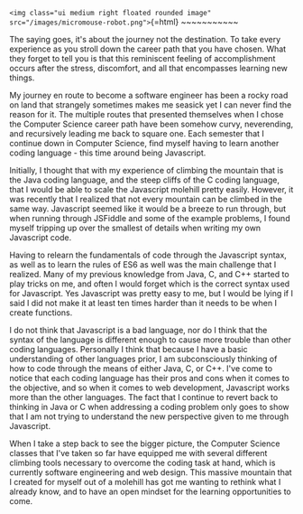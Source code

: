 `<img class="ui medium right floated rounded image" src="/images/micromouse-robot.png">`{=html}
\~\~\~\~\~\~\~\~\~\~\~

The saying goes, it's about the journey not the destination. To take
every experience as you stroll down the career path that you have
chosen. What they forget to tell you is that this reminiscent feeling of
accomplishment occurs after the stress, discomfort, and all that
encompasses learning new things.

My journey en route to become a software engineer has been a rocky road
on land that strangely sometimes makes me seasick yet I can never find
the reason for it. The multiple routes that presented themselves when I
chose the Computer Science career path have been somehow curvy,
neverending, and recursively leading me back to square one. Each
semester that I continue down in Computer Science, find myself having to
learn another coding language - this time around being Javascript.

Initially, I thought that with my experience of climbing the mountain
that is the Java coding language, and the steep cliffs of the C coding
language, that I would be able to scale the Javascript molehill pretty
easily. However, it was recently that I realized that not every mountain
can be climbed in the same way. Javascript seemed like it would be a
breeze to run through, but when running through JSFiddle and some of the
example problems, I found myself tripping up over the smallest of
details when writing my own Javascript code.

Having to relearn the fundamentals of code through the Javascript
syntax, as well as to learn the rules of ES6 as well was the main
challenge that I realized. Many of my previous knowledge from Java, C,
and C++ started to play tricks on me, and often I would forget which is
the correct syntax used for Javascript. Yes Javascript was pretty easy
to me, but I would be lying if I said I did not make it at least ten
times harder than it needs to be when I create functions.

I do not think that Javascript is a bad language, nor do I think that
the syntax of the language is different enough to cause more trouble
than other coding languages. Personally I think that because I have a
basic understanding of other languages prior, I am subconsciously
thinking of how to code through the means of either Java, C, or C++.
I've come to notice that each coding language has their pros and cons
when it comes to the objective, and so when it comes to web development,
Javascript works more than the other languages. The fact that I continue
to revert back to thinking in Java or C when addressing a coding problem
only goes to show that I am not trying to understand the new perspective
given to me through Javascript.

When I take a step back to see the bigger picture, the Computer Science
classes that I've taken so far have equipped me with several different
climbing tools necessary to overcome the coding task at hand, which is
currently software engineering and web design. This massive mountain
that I created for myself out of a molehill has got me wanting to
rethink what I already know, and to have an open mindset for the
learning opportunities to come.
